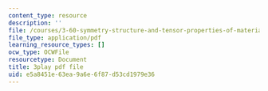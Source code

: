 ```yaml
---
content_type: resource
description: ''
file: /courses/3-60-symmetry-structure-and-tensor-properties-of-materials-fall-2005/e5a8451e63ea9a6e6f87d53cd1979e36_4v94PCyrQqo.pdf
file_type: application/pdf
learning_resource_types: []
ocw_type: OCWFile
resourcetype: Document
title: 3play pdf file
uid: e5a8451e-63ea-9a6e-6f87-d53cd1979e36
---
```

